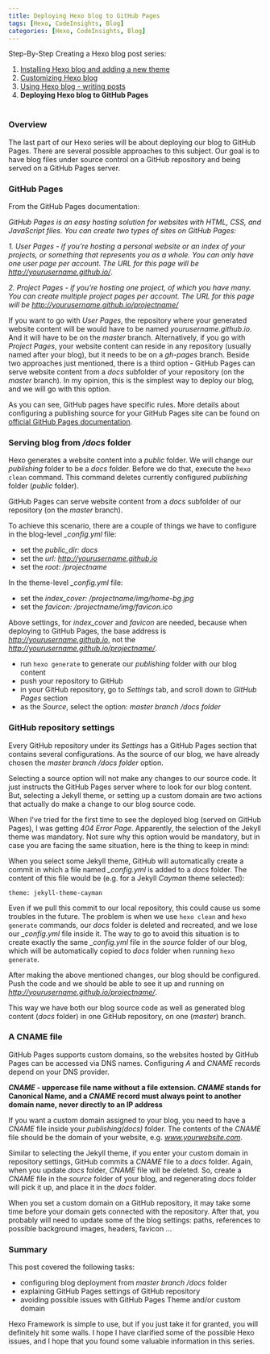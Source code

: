 ```yaml
---
title: Deploying Hexo blog to GitHub Pages
tags: [Hexo, CodeInsights, Blog]
categories: [Hexo, CodeInsights, Blog]
---
```

Step-By-Step Creating a Hexo blog post series:

1. [Installing Hexo blog and adding a new theme]()
2. [Customizing Hexo blog]()
3. [Using Hexo blog - writing posts]()
4. **Deploying Hexo blog to GitHub Pages**
<br/><br/>

### Overview ###
The last part of our Hexo series will be about deploying our blog to GitHub Pages. There are several possible approaches to this subject. Our goal is to have blog files under source control on a GitHub repository and being served on a GitHub Pages server.

### GitHub Pages ###
From the GitHub Pages documentation:

*GitHub Pages is an easy hosting solution for websites with HTML, CSS, and JavaScript files. You can create two types of sites on GitHub Pages:*

*1. User Pages - if you’re hosting a personal website or an index of your projects, or something that represents you as a whole. You can only have one user page per account. The URL for this page will be http://yourusername.github.io/*.

*2. Project Pages - if you’re hosting one project, of which you have many. You can create multiple project pages per account. The URL for this page will be http://yourusername.github.io/projectname/*

If you want to go with *User Pages*, the repository where your generated website content will be would have to be named *yourusername.github.io*. And it will have to be on the *master* branch. 
Alternatively, if you go with *Project Pages*, your website content can reside in any repository (usually named after your blog), but it needs to be on a *gh-pages* branch. 
Beside two approaches just mentioned, there is a third option - GitHub Pages can serve website content from a *docs* subfolder of your repository (on the *master* branch). In my opinion, this is the simplest way to deploy our blog, and we will go with this option.

As you can see, GitHub pages have specific rules. More details about configuring a publishing source for your GitHub Pages site can be found on [official GitHub Pages documentation](https://help.github.com/en/github/working-with-github-pages/configuring-a-publishing-source-for-your-github-pages-site).

### Serving blog from */docs* folder ###

Hexo generates a website content into a *public* folder. We will change our *publishing* folder to be a *docs* folder.
Before we do that, execute the ```hexo clean``` command. This command deletes currently configured *publishing* folder (*public* folder).

GitHub Pages can serve website content from a *docs* subfolder of our repository (on the *master* branch). 

To achieve this scenario, there are a couple of things we have to configure in the blog-level *_config.yml* file:
- set the *public_dir: docs*
- set the *url: http://yourusername.github.io*
- set the *root: /projectname*

In the theme-level *_config.yml* file:
- set the *index_cover: /projectname/img/home-bg.jpg*
- set the *favicon: /projectname/img/favicon.ico*

Above settings, for *index_cover* and *favicon* are needed, because when deploying to GitHub Pages, the base address is *http://yourusername.github.io*, not the *http://yourusername.github.io/projectname/*.

- run ```hexo generate``` to generate our *publishing* folder with our blog content
- push your repository to GitHub
- in your GitHub repository, go to *Settings* tab, and scroll down to *GitHub Pages* section
- as the *Source*, select the option: *master branch /docs folder*

### GitHub repository settings ###

Every GitHub repository under its *Settings* has a GitHub Pages section that contains several configurations. As the source of our blog, we have already chosen the *master branch /docs folder* option.

Selecting a source option will not make any changes to our source code. It just instructs the GitHub Pages server where to look for our blog content.
But, selecting a Jekyll theme, or setting up a custom domain are two actions that actually do make a change to our blog source code. 

When I've tried for the first time to see the deployed blog (served on GitHub Pages), I was getting *404 Error Page*. Apparently, the selection of the Jekyll theme was mandatory. Not sure why this option would be mandatory, but in case you are facing the same situation, here is the thing to keep in mind:

When you select some Jekyll theme, GitHub will automatically create a commit in which a file named *_config.yml* is added to a *docs* folder.
The content of this file would be (e.g. for a Jekyll *Cayman* theme selected):

```
theme: jekyll-theme-cayman
```

Even if we pull this commit to our local repository, this could cause us some troubles in the future. The problem is when we use ```hexo clean``` and ```hexo generate``` commands, our *docs* folder is deleted and recreated, and we lose our *_config.yml* file inside it. The way to go to avoid this situation is to create exactly the same *_config.yml* file in the *source* folder of our blog, which will be automatically copied to *docs* folder when running ```hexo generate```.

After making the above mentioned changes, our blog should be configured. Push the code and we should be able to see it up and running on *http://yourusername.github.io/projectname/*.

This way we have both our blog source code as well as generated blog content (*docs* folder) in one GitHub repository, on one (*master*) branch. 

### A CNAME file ###

GitHub Pages supports custom domains, so the websites hosted by GitHub Pages can be accessed via DNS names. Configuring *A* and *CNAME* records depend on your DNS provider.

***CNAME* - uppercase file name without a file extension. *CNAME* stands for Canonical Name, and a *CNAME* record must always point to another domain name, never directly to an IP address**

If you want a custom domain assigned to your blog, you need to have a *CNAME* file inside your *publishing(docs)* folder. The contents of the *CNAME* file should be the domain of your website, e.g. *www.yourwebsite.com*.

Similar to selecting the Jekyll theme, if you enter your custom domain in repository settings, GitHub commits a *CNAME* file to a *docs* folder.
Again, when you update *docs* folder, *CNAME* file will be deleted. So, create a *CNAME* file in the *source* folder of your blog, and regenerating *docs* folder will pick it up, and place it in the *docs* folder.

When you set a custom domain on a GitHub repository, it may take some time before your domain gets connected with the repository. After that, you probably will need to update some of the blog settings: paths, references to possible background images, headers, favicon ...

### Summary ###

This post covered the following tasks:
- configuring blog deployment from *master branch /docs* folder
- explaining GitHub Pages settings of GitHub repository
- avoiding possible issues with GitHub Pages Theme and/or custom domain

Hexo Framework is simple to use, but if you just take it for granted, you will definitely hit some walls. I hope I have clarified some of the possible Hexo issues, and I hope that you found some valuable information in this series.

